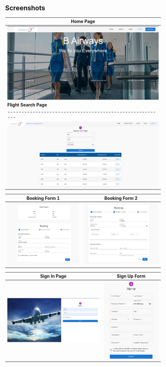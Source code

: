 ## Screenshots

| **Home Page**                                            |
| -------------------------------------------------------- |
| ![Home Page](./Homepage.png)                             |
| **Flight Search Page**                                   |
| -------------------------------------------------------- |
|![Flight Search Page](./Search_Flight.png)                |

| **Booking Form 1**                                       | **Booking Form 2**                                                 |
| -------------------------------------------------------- | -------------------------------------------------------- |
| ![Booking Page](./Booking_page_1.png)                    | ![Booking Page](./Booking_page_2.png)                              |

| **Sign In Page**                                         |**Sign Up Form**                                                    |
| -------------------------------------------------------- | -------------------------------------------------------- |
| ![Sign In Page](./SignIn_page.png)                       |   ![Sign Up Form](./SignUp_Form.png)                               | 

